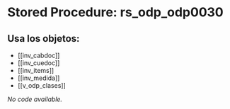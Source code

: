 # Stored Procedure: rs_odp_odp0030

## Usa los objetos:
- [[inv_cabdoc]]
- [[inv_cuedoc]]
- [[inv_items]]
- [[inv_medida]]
- [[v_odp_clases]]

*No code available.*
